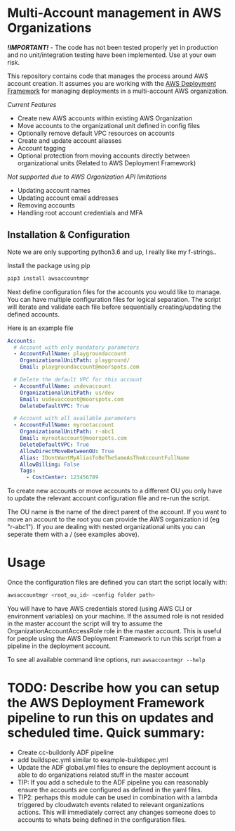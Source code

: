 # Multi-Account management in AWS Organizations

***!IMPORTANT!*** - The code has not been tested properly yet in production and no unit/integration testing have been implemented. Use at your own risk. 

This repository contains code that manages the process around AWS account creation. It assumes you are working with the [AWS Deployment Framework](https://github.com/awslabs/aws-deployment-framework) for managing deployments in a multi-account AWS organization.

*Current Features*
- Create new AWS accounts within existing AWS Organization
- Move accounts to the organizational unit defined in config files
- Optionally remove default VPC resources on accounts
- Create and update account aliasses
- Account tagging
- Optional protection from moving accounts directly between organizational units (Related to AWS Deployment Framework)


*Not supported due to AWS Organization API limitations*
- Updating account names
- Updating account email addresses
- Removing accounts
- Handling root account credentials and MFA


## Installation & Configuration

Note we are only supporting python3.6 and up, I really like my f-strings..

Install the package using pip

```bash
pip3 install awsaccountmgr
```

Next define configuration files for the accounts you would like to manage. You can have multiple configuration files for logical separation. The script will iterate and validate each file before sequentially creating/updating the defined accounts.

Here is an example file 

```yaml
Accounts:
  # Account with only mandatory parameters
  - AccountFullName: playgroundaccount
    OrganizationalUnitPath: playground/
    Email: playgroundaccount@moorspots.com

  # Delete the default VPC for this account
  - AccountFullName: usdevaccount
    OrganizationalUnitPath: us/dev
    Email: usdevaccount@moorspots.com
    DeleteDefaultVPC: True

  # Account with all available parameters
  - AccountFullName: myrootaccount
    OrganizationalUnitPath: r-abc1
    Email: myrootaccount@moorspots.com
    DeleteDefaultVPC: True
    AllowDirectMoveBetweenOU: True
    Alias: IDontWantMyAliasToBeTheSameAsTheAccountFullName
    AllowBilling: False
    Tags:
      - CostCenter: 123456789
```

To create new accounts or move accounts to a different OU you only have to update the relevant account configuration file and re-run the script.

The OU name is the name of the direct parent of the account. If you want to move an account to the root you can provide the AWS organization id (eg "r-abc1"). If you are dealing with nested organizational units you can seperate them with a / (see examples above).

# Usage

Once the configuration files are defined you can start the script locally with:

```bash
awsaccountmgr <root_ou_id> <config folder path>
```

You will have to have AWS credentials stored (using AWS CLI or environment variables) on your machine. If the assumed role is not resided in the master account the script will try to assume the OrganizationAccountAccessRole role in the master account. This is useful for people using the AWS Deployment Framework to run this script from a pipeline in the deployment account.

To see all available command line options, run  ```awsaccountmgr --help```

# TODO: Describe how you can setup the AWS Deployment Framework pipeline to run this on updates and scheduled time. Quick summary:

- Create cc-buildonly ADF pipeline
- add buildspec.yml similar to example-buildspec.yml
- Update the ADF global.yml files to ensure the deployment account is able to do organizations related stuff in the master account
- TIP: If you add a schedule to the ADF pipeline you can reasonably ensure the accounts are configured as defined in the yaml files. 
- TIP2: perhaps this module can be used in combination with a lambda triggered by cloudwatch events related to relevant organizations actions. This will immediately correct any changes someone does to accounts to whats being defined in the configuration files.